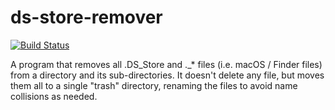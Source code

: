 # ds-store-remover

[![Build Status](https://travis-ci.org/obruchez/ds-store-remover.svg?branch=master)](https://travis-ci.org/obruchez/ds-store-remover)

A program that removes all .DS_Store and ._* files (i.e. macOS / Finder files) from a directory and its sub-directories. It doesn't delete any file, but moves them all to a single "trash" directory, renaming the files to avoid name collisions as needed.
